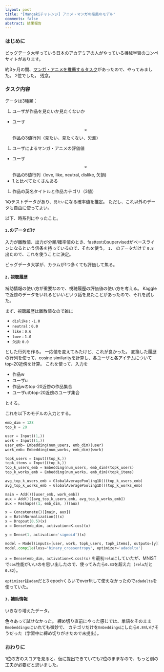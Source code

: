 ```yaml
---
layout: post
title: "[Mangakiチャレンジ] アニメ・マンガの推薦のモデル"
comments: false
abstract: 結果報告
---
```


### はじめに

[ビッグデータ大学](http://universityofbigdata.net/)っていう日本のアカデミアの人がやっている機械学習のコンペサイトがあります。

約3ヶ月の間、[マンガ・アニメを推薦するタスク](http://universityofbigdata.net/competition/5085548788056064)があったので、やってみました。
2位でした。
残念。

### タスク内容

データは3種類：

1. ユーザが作品を見たいか見たくないか
  - ユーザ $$\times$$ 作品の3値行列（見たい、見たくない、欠測）
1. ユーザによるマンガ・アニメの評価値
  - ユーザ $$\times$$ 作品の5値行列（love, like, neutral, dislike, 欠損)
  - 1.と比べてたくさんある
1. 作品の英名タイトルと作品カテゴリ（3値）

1のテストデータがあり、`見たい`になる確率値を推定。
ただし、これ以外のデータも自由に使ってよい。

以下、時系列にやったこと。

#### `1.`のデータだけ

入力が離散値、出力が分類/確率値のとき、fasttextのsupervisedがベースラインになるという信条を持っているので、それを使う。
`1. ` のデータだけで `0.8` 出たので、これを使うことに決定。

ビッグデータ大学が、カラムが1つ多くても評価して焦る。

#### `2.` 視聴履歴

補助情報の使い方が重要なので、視聴履歴の評価値の使い方を考える。
Kaggleで近傍のデータをいれるといいという話を見たことがあったので、それを試した。

まず、視聴履歴は離散値なので雑に

- `dislike` : `-1.0`
- `neutral` : `0.0`
- `like` : `0.6`
- `love` : `1.0`
- `欠損`: `0.0`

とした行列を作る。
一応値を変えてみたけど、これが良かった。
変換した履歴の行列を使って、cosine similarityを計算し、各ユーザと各アイテムについてtop-20近傍を計算。
これを使って、入力を

- 作品w
- ユーザu
- 作品wのtop-20近傍の作品集合
- ユーザuのtop-20近傍のユーザ集合

とする。

これを以下のモデルの入力とする。

```python
emb_dim = 128
top_k = 20

user = Input((1,))
work = Input((1,))
user_emb= Embedding(num_users, emb_dim)(user)
work_emb= Embedding(num_works, emb_dim)(work)

topk_users = Input((top_k,))
topk_items = Input((top_k,))
top_k_users_emb = Embedding(num_users, emb_dim)(topk_users)
top_k_works_emb = Embedding(num_works, emb_dim)(topk_items)

avg_top_k_users_emb = GlobalAveragePooling1D()(top_k_users_emb)
avg_top_k_works_emb = GlobalAveragePooling1D()(top_k_works_emb)

main = Add()([user_emb, work_emb])
aux = Add()([avg_top_k_users_emb, avg_top_k_works_emb])
aux = Reshape((1, emb_dim, ))(aux)

x = Concatenate()([main, aux])
x = BatchNormalization()(x)    
x = Dropout(0.5)(x)
x = Dense(emb_dim, activation=K.cos)(x)

y = Dense(1, activation='sigmoid')(x)

model = Model(inputs=[user, work, topk_users, topk_items], outputs=[y])
model.compile(loss='binary_crossentropy', optimizer='adadelta')
```

`x = Dense(emb_dim, activation=K.cos)(x)` を最初`relu`にしていたが、MNISTで`cos`性能がいいのを思い出したので、使ってみたら`0.83`を超えた（`relu`だと`0.82`）。

`optimizer`は`adam`だと3 epochくらいでoverfitして使えなかったので`adadelta`を使っていた。

#### `3.` 補助情報
いきなり増えたデータ。

色々あって試せなかった。
締め切り直前にやった感じでは、単語をそのまま`Emebeddings`にいれても微妙で、
カテゴリだけを`Embeddings`にしたら`0.84`いけそうだった（学習中に締め切りがきたので未提出）。


### おわりに

1位の方のスコアを見ると、仮に提出できていても2位のままなので、もっと別の工夫が必要だと思いました。
